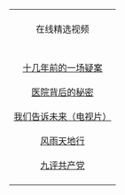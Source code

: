 <table>
  <tr>
    <td align=center><br/>
      在线精选视频<br/><br/>
  </tr>
  <tr>
    <td align=center><br/>
      <a href="https://fwqzx.github.io/fwqzx1001/zhen/wh-mp4.html">十几年前的一场疑案</a><br/><br/>
      <a href="https://fwqzx.github.io/fwqzx1001/zhen/sszj-mp4.html">医院背后的秘密</a><br/><br/>
      <a href="https://fwqzx.github.io/fwqzx1001/zhen/wmgswl-mp4.html">我们告诉未来（电视片）</a><br/><br/>
      <a href="https://fwqzx.github.io/fwqzx1001/zhen/fytdx-mp4.html">风雨天地行</a><br/><br/>
      <a href="https://fwqzx.github.io/fwqzx1001/zhen/9p-mp4.html">九评共产党</a><br/><br/>
    </td>
  </tr>
</table>
